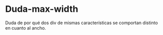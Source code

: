 # Duda-max-width
Duda de por qué dos div de mismas características se comportan distinto en cuanto al ancho.
